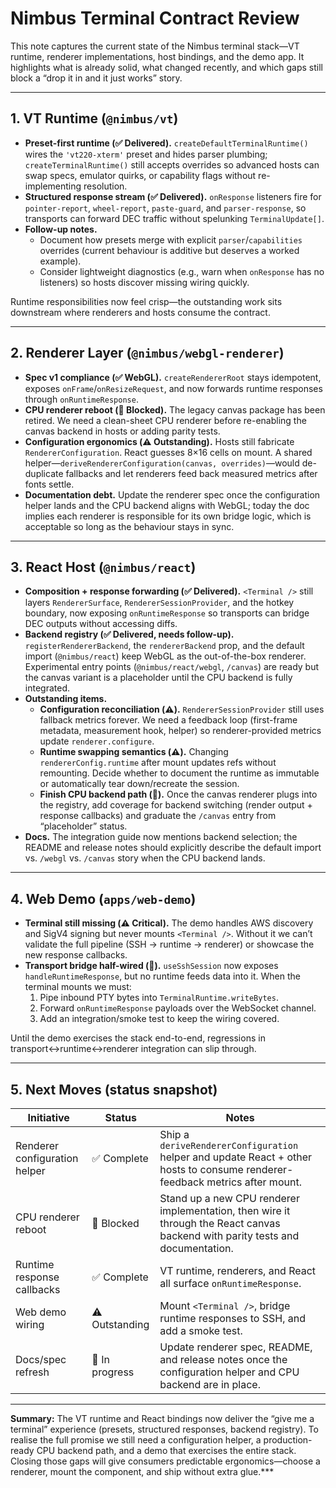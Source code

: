 # Nimbus Terminal Contract Review

This note captures the current state of the Nimbus terminal stack—VT runtime, renderer implementations, host bindings, and the demo app. It highlights what is already solid, what changed recently, and which gaps still block a “drop it in and it just works” story.

---

## 1. VT Runtime (`@nimbus/vt`)

- **Preset-first runtime (✅ Delivered).** `createDefaultTerminalRuntime()` wires the `'vt220-xterm'` preset and hides parser plumbing; `createTerminalRuntime()` still accepts overrides so advanced hosts can swap specs, emulator quirks, or capability flags without re-implementing resolution.
- **Structured response stream (✅ Delivered).** `onResponse` listeners fire for `pointer-report`, `wheel-report`, `paste-guard`, and `parser-response`, so transports can forward DEC traffic without spelunking `TerminalUpdate[]`.
- **Follow-up notes.**
  - Document how presets merge with explicit `parser`/`capabilities` overrides (current behaviour is additive but deserves a worked example).
  - Consider lightweight diagnostics (e.g., warn when `onResponse` has no listeners) so hosts discover missing wiring quickly.

Runtime responsibilities now feel crisp—the outstanding work sits downstream where renderers and hosts consume the contract.

---

## 2. Renderer Layer (`@nimbus/webgl-renderer`)

- **Spec v1 compliance (✅ WebGL).** `createRendererRoot` stays idempotent, exposes `onFrame`/`onResizeRequest`, and now forwards runtime responses through `onRuntimeResponse`.
- **CPU renderer reboot (🛑 Blocked).** The legacy canvas package has been retired. We need a clean-sheet CPU renderer before re-enabling the canvas backend in hosts or adding parity tests.
- **Configuration ergonomics (⚠️ Outstanding).** Hosts still fabricate `RendererConfiguration`. React guesses 8×16 cells on mount. A shared helper—`deriveRendererConfiguration(canvas, overrides)`—would de-duplicate fallbacks and let renderers feed back measured metrics after fonts settle.
- **Documentation debt.** Update the renderer spec once the configuration helper lands and the CPU backend aligns with WebGL; today the doc implies each renderer is responsible for its own bridge logic, which is acceptable so long as the behaviour stays in sync.

---

## 3. React Host (`@nimbus/react`)

- **Composition + response forwarding (✅ Delivered).** `<Terminal />` still layers `RendererSurface`, `RendererSessionProvider`, and the hotkey boundary, now exposing `onRuntimeResponse` so transports can bridge DEC outputs without accessing diffs.
- **Backend registry (✅ Delivered, needs follow-up).** `registerRendererBackend`, the `rendererBackend` prop, and the default import (`@nimbus/react`) keep WebGL as the out-of-the-box renderer. Experimental entry points (`@nimbus/react/webgl`, `/canvas`) are ready but the canvas variant is a placeholder until the CPU backend is fully integrated.
- **Outstanding items.**
  - **Configuration reconciliation (⚠️).** `RendererSessionProvider` still uses fallback metrics forever. We need a feedback loop (first-frame metadata, measurement hook, helper) so renderer-provided metrics update `renderer.configure`.
  - **Runtime swapping semantics (⚠️).** Changing `rendererConfig.runtime` after mount updates refs without remounting. Decide whether to document the runtime as immutable or automatically tear down/recreate the session.
  - **Finish CPU backend path (🚧).** Once the canvas renderer plugs into the registry, add coverage for backend switching (render output + response callbacks) and graduate the `/canvas` entry from “placeholder” status.
- **Docs.** The integration guide now mentions backend selection; the README and release notes should explicitly describe the default import vs. `/webgl` vs. `/canvas` story when the CPU backend lands.

---

## 4. Web Demo (`apps/web-demo`)

- **Terminal still missing (⚠️ Critical).** The demo handles AWS discovery and SigV4 signing but never mounts `<Terminal />`. Without it we can’t validate the full pipeline (SSH → runtime → renderer) or showcase the new response callbacks.
- **Transport bridge half-wired (🚧).** `useSshSession` now exposes `handleRuntimeResponse`, but no runtime feeds data into it. When the terminal mounts we must:
  1. Pipe inbound PTY bytes into `TerminalRuntime.writeBytes`.
  2. Forward `onRuntimeResponse` payloads over the WebSocket channel.
  3. Add an integration/smoke test to keep the wiring covered.

Until the demo exercises the stack end-to-end, regressions in transport↔runtime↔renderer integration can slip through.

---

## 5. Next Moves (status snapshot)

| Initiative | Status | Notes |
| --- | --- | --- |
| Renderer configuration helper | ✅ Complete | Ship a `deriveRendererConfiguration` helper and update React + other hosts to consume renderer-feedback metrics after mount. |
| CPU renderer reboot | 🛑 Blocked | Stand up a new CPU renderer implementation, then wire it through the React canvas backend with parity tests and documentation. |
| Runtime response callbacks | ✅ Complete | VT runtime, renderers, and React all surface `onRuntimeResponse`. |
| Web demo wiring | ⚠️ Outstanding | Mount `<Terminal />`, bridge runtime responses to SSH, and add a smoke test. |
| Docs/spec refresh | 🚧 In progress | Update renderer spec, README, and release notes once the configuration helper and CPU backend are in place. |

---

**Summary:** The VT runtime and React bindings now deliver the “give me a terminal” experience (presets, structured responses, backend registry). To realise the full promise we still need a configuration helper, a production-ready CPU backend path, and a demo that exercises the entire stack. Closing those gaps will give consumers predictable ergonomics—choose a renderer, mount the component, and ship without extra glue.***

